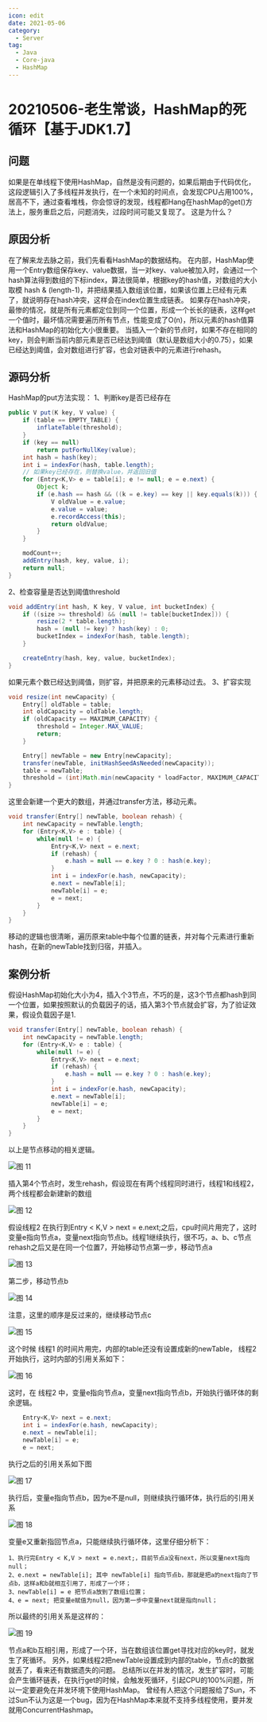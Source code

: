 ```yaml
---
icon: edit
date: 2021-05-06
category:
  - Server
tag:
  - Java
  - Core-java
  - HashMap
---
```


# 20210506-老生常谈，HashMap的死循环【基于JDK1.7】

## 问题
如果是在单线程下使用HashMap，自然是没有问题的，如果后期由于代码优化，这段逻辑引入了多线程并发执行，在一个未知的时间点，会发现CPU占用100%，居高不下，通过查看堆栈，你会惊讶的发现，线程都Hang在hashMap的get()方法上，服务重启之后，问题消失，过段时间可能又复现了。
这是为什么？
## 原因分析
在了解来龙去脉之前，我们先看看HashMap的数据结构。
在内部，HashMap使用一个Entry数组保存key、value数据，当一对key、value被加入时，会通过一个hash算法得到数组的下标index，算法很简单，根据key的hash值，对数组的大小取模 hash & (length-1)，并把结果插入数组该位置，如果该位置上已经有元素了，就说明存在hash冲突，这样会在index位置生成链表。
如果存在hash冲突，最惨的情况，就是所有元素都定位到同一个位置，形成一个长长的链表，这样get一个值时，最坏情况需要遍历所有节点，性能变成了O(n)，所以元素的hash值算法和HashMap的初始化大小很重要。
当插入一个新的节点时，如果不存在相同的key，则会判断当前内部元素是否已经达到阈值（默认是数组大小的0.75），如果已经达到阈值，会对数组进行扩容，也会对链表中的元素进行rehash。
## 源码分析
HashMap的put方法实现：
1、判断key是否已经存在
```java
public V put(K key, V value) {
    if (table == EMPTY_TABLE) {
        inflateTable(threshold);
    }
    if (key == null)
        return putForNullKey(value);
    int hash = hash(key);
    int i = indexFor(hash, table.length);
    // 如果key已经存在，则替换value，并返回旧值
    for (Entry<K,V> e = table[i]; e != null; e = e.next) {
        Object k;
        if (e.hash == hash && ((k = e.key) == key || key.equals(k))) {
            V oldValue = e.value;
            e.value = value;
            e.recordAccess(this);
            return oldValue;
        }
    }

    modCount++;
    addEntry(hash, key, value, i);
    return null;
}
```
2、检查容量是否达到阈值threshold
```java
void addEntry(int hash, K key, V value, int bucketIndex) {
    if ((size >= threshold) && (null != table[bucketIndex])) {
        resize(2 * table.length);
        hash = (null != key) ? hash(key) : 0;
        bucketIndex = indexFor(hash, table.length);
    }

    createEntry(hash, key, value, bucketIndex);
}
```
如果元素个数已经达到阈值，则扩容，并把原来的元素移动过去。
3、扩容实现
```java
void resize(int newCapacity) {
    Entry[] oldTable = table;
    int oldCapacity = oldTable.length;
    if (oldCapacity == MAXIMUM_CAPACITY) {
        threshold = Integer.MAX_VALUE;
        return;
    }

    Entry[] newTable = new Entry[newCapacity];
    transfer(newTable, initHashSeedAsNeeded(newCapacity));
    table = newTable;
    threshold = (int)Math.min(newCapacity * loadFactor, MAXIMUM_CAPACITY + 1);
}
```
这里会新建一个更大的数组，并通过transfer方法，移动元素。
```java
void transfer(Entry[] newTable, boolean rehash) {
    int newCapacity = newTable.length;
    for (Entry<K,V> e : table) {
        while(null != e) {
            Entry<K,V> next = e.next;
            if (rehash) {
                e.hash = null == e.key ? 0 : hash(e.key);
            }
            int i = indexFor(e.hash, newCapacity);
            e.next = newTable[i];
            newTable[i] = e;
            e = next;
        }
    }
}
```
移动的逻辑也很清晰，遍历原来table中每个位置的链表，并对每个元素进行重新hash，在新的newTable找到归宿，并插入。
## 案例分析
假设HashMap初始化大小为4，插入个3节点，不巧的是，这3个节点都hash到同一个位置，如果按照默认的负载因子的话，插入第3个节点就会扩容，为了验证效果，假设负载因子是1.
```java
void transfer(Entry[] newTable, boolean rehash) {
    int newCapacity = newTable.length;
    for (Entry<K,V> e : table) {
        while(null != e) {
            Entry<K,V> next = e.next;
            if (rehash) {
                e.hash = null == e.key ? 0 : hash(e.key);
            }
            int i = indexFor(e.hash, newCapacity);
            e.next = newTable[i];
            newTable[i] = e;
            e = next;
        }
    }
}
```
以上是节点移动的相关逻辑。

![图 11](./assets/20210506-hashmap-dead-cycle/1675236018217.png)  


插入第4个节点时，发生rehash，假设现在有两个线程同时进行，线程1和线程2，两个线程都会新建新的数组

![图 12](./assets/20210506-hashmap-dead-cycle/1675236065188.png)  


假设线程2 在执行到Entry < K,V > next = e.next;之后，cpu时间片用完了，这时变量e指向节点a，变量next指向节点b。线程1继续执行，很不巧，a、b、c节点rehash之后又是在同一个位置7，开始移动节点第一步，移动节点a

![图 13](./assets/20210506-hashmap-dead-cycle/1675236132013.png)  


第二步，移动节点b

![图 14](./assets/20210506-hashmap-dead-cycle/1675236153650.png)  


注意，这里的顺序是反过来的，继续移动节点c

![图 15](./assets/20210506-hashmap-dead-cycle/1675236181598.png)  


这个时候 线程1 的时间片用完，内部的table还没有设置成新的newTable， 线程2 开始执行，这时内部的引用关系如下：

![图 16](./assets/20210506-hashmap-dead-cycle/1675236207395.png)  


这时，在 线程2 中，变量e指向节点a，变量next指向节点b，开始执行循环体的剩余逻辑。

```java
    Entry<K,V> next = e.next;
    int i = indexFor(e.hash, newCapacity);
    e.next = newTable[i];
    newTable[i] = e;
    e = next;
```

执行之后的引用关系如下图

![图 17](./assets/20210506-hashmap-dead-cycle/1675236243997.png)  

执行后，变量e指向节点b，因为e不是null，则继续执行循环体，执行后的引用关系

![图 18](./assets/20210506-hashmap-dead-cycle/1675236261385.png)  

变量e又重新指回节点a，只能继续执行循环体，这里仔细分析下：

```
1、执行完Entry < K,V > next = e.next;，目前节点a没有next，所以变量next指向null；
2、e.next = newTable[i]; 其中 newTable[i] 指向节点b，那就是把a的next指向了节点b，这样a和b就相互引用了，形成了一个环；
3、newTable[i] = e 把节点a放到了数组i位置；
4、e = next; 把变量e赋值为null，因为第一步中变量next就是指向null；
```
所以最终的引用关系是这样的：

![图 19](./assets/20210506-hashmap-dead-cycle/1675236303731.png)  

节点a和b互相引用，形成了一个环，当在数组该位置get寻找对应的key时，就发生了死循环。
另外，如果线程2把newTable设置成到内部的table，节点c的数据就丢了，看来还有数据遗失的问题。
总结所以在并发的情况，发生扩容时，可能会产生循环链表，在执行get的时候，会触发死循环，引起CPU的100%问题，所以一定要避免在并发环境下使用HashMap。
曾经有人把这个问题报给了Sun，不过Sun不认为这是一个bug，因为在HashMap本来就不支持多线程使用，要并发就用ConcurrentHashmap。

